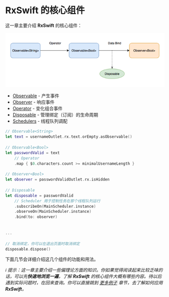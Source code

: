 # RxSwift 的核心组件

这一章主要介绍 **RxSwift** 的核心组件：

![](/assets/RxSwiftCore.png)

* [Observable](rxswift_core/observable.md) - 产生事件
* [Observer](rxswift_core/observer.md) - 响应事件
* [Operator](rxswift_core/operator.md) - 变化组合事件
* [Disposable](rxswift_core/disposable.md) - 管理绑定（订阅）的生命周期
* [Schedulers](rxswift_core/schedulers.md) - 线程队列调配

```swift
// Observable<String>
let text = usernameOutlet.rx.text.orEmpty.asObservable()

// Observable<Bool>
let passwordValid = text
    // Operator
    .map { $0.characters.count >= minimalUsernameLength }

// Observer<Bool>
let observer = passwordValidOutlet.rx.isHidden

// Disposable
let disposable = passwordValid
    // Scheduler 用于控制任务在那个线程队列运行
    .subscribeOn(MainScheduler.instance)
    .observeOn(MainScheduler.instance)
    .bind(to: observer)


...

// 取消绑定，你可以在退出页面时取消绑定
disposable.dispose()
```


下面几节会详细介绍这几个组件的功能和用法。

_ℹ️ 提示：这一章主要介绍一些偏理论方面的知识。你如果觉得阅读起来比较乏味的话，可以先**快速地浏览一遍**，了解 **RxSwift** 的核心组件大概有哪些内容。待以后遇到实际问题时，在回来查询。你可以直接跳到 [更多例子](/content/more_demo.md) 章节，去了解如何应用 **RxSwift**。_
